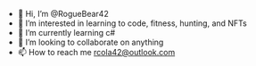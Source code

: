 - 👋 Hi, I’m @RogueBear42
- 👀 I’m interested in learning to code, fitness, hunting, and NFTs
- 🌱 I’m currently learning c#
- 💞️ I’m looking to collaborate on anything
- 📫 How to reach me rcola42@outlook.com

<!---
RogueBear42/RogueBear42 is a ✨ special ✨ repository because its `README.md` (this file) appears on your GitHub profile.
You can click the Preview link to take a look at your changes.
--->
